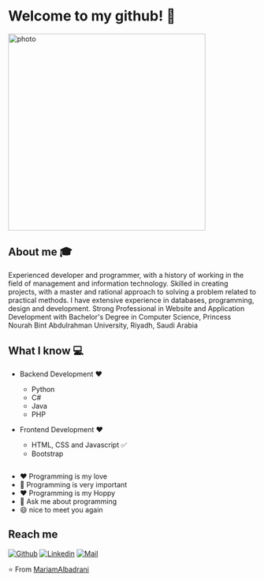 # Welcome to my github! 👋

<img src="https://i0.wp.com/www.swalif.net/swalifsite/wp-content/uploads/%D9%83%D9%8A%D9%81%D9%8A%D8%A9-%D8%A5%D8%B6%D8%A7%D9%81%D8%A9-%D8%A8%D9%84%D9%88%D9%83-%D8%A7%D9%84%D8%B5%D9%88%D8%B1-%D8%A7%D9%84%D9%85%D8%AA%D8%AD%D8%B1%D9%83%D8%A9-GIF-Block-%D9%84%D9%85%D8%AD%D8%B1%D8%B1-%D8%A7%D9%84%D9%88%D9%88%D8%B1%D8%AF%D8%A8%D8%B1%D9%8A%D8%B3.gif?fit=651%2C600&ssl=1" alt ="photo" width= "400" >


## About me :mortar_board:
Experienced developer and programmer, with a history of working in the field of management and information technology. Skilled in creating projects, with a master and rational approach to solving a problem related to practical methods. I have extensive experience in databases, programming, design and development. Strong Professional in Website and Application Development with Bachelor's Degree in Computer Science, Princess Nourah Bint Abdulrahman University, Riyadh, Saudi Arabia

## What I know :computer:

- Backend Development  ❤️
  - Python 
  - C#
  - Java
  - PHP

- Frontend Development ❤️
  - HTML, CSS and Javascript :white_check_mark:
  - Bootstrap
 ##
- ❤️ Programming is my love
- 👯 Programming is very important
- ❤️ Programming is my Hoppy
- 💬 Ask me about programming
- 😄 nice to meet you again


## Reach me 
[![Github](https://img.shields.io/github/followers/MariamAlbadrani?label=Follow&style=social)](https://github.com/MariamAlbadrani)
[![Linkedin](https://img.shields.io/badge/-mariam%20albadrani-blue?style=flat-square&logo=linkedin&logoColor=white&link=https://www.linkedin.com/in/mariam-albadrani)](https://linkedin.com/in/mariam-albadrani)
[![Mail](https://img.shields.io/badge/-Mariam_Albadrani@outlook.sa-gray?style=flat-square&logo=outlook&logoColor=red&link=https://www.linkedin.com/in/mariam-albadrani)](mailto:Mariam_Albadrani@outlook.sa)





⭐️ From [MariamAlbadrani](https://github.com/MariamAlbadrani)
